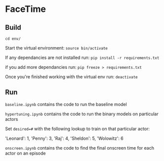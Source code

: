 # FaceTime

## Build

`cd env/`

Start the virtual environment: `source bin/activate`

If any dependancies are not installed run: `pip install -r requirements.txt`

if you add more dependancies run: `pip freeze > requirements.txt` 

Once you're finished working with the virtual env run: `deactivate`

## Run

`baseline.ipynb` contains the code to run the baseline model

`hypertuning.ipynb` contains the code to run the binary models on particular actors

Set `desired=#` with the following lookup to train on that particular actor:

'Leonard': 1,
'Penny': 3,
'Raj': 4,
'Sheldon': 5,
'Wolowitz': 6

`onscreen.ipynb` contains the code to find the final onscreen time for each actor on an episode
